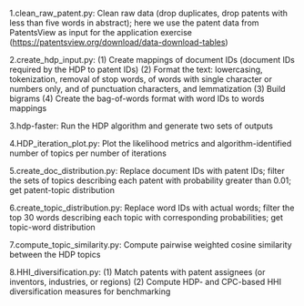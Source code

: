 1.clean_raw_patent.py: Clean raw data (drop duplicates, drop patents with less than five words in abstract); here we use the patent data from PatentsView as input for the application exercise (https://patentsview.org/download/data-download-tables)

2.create_hdp_input.py: (1) Create mappings of document IDs (document IDs required by the HDP to patent IDs) (2) Format the text: lowercasing, tokenization, removal of stop words, of words with single character or numbers only, and of punctuation characters, and lemmatization (3) Build bigrams (4) Create the bag-of-words format with word IDs to words mappings

3.hdp-faster: Run the HDP algorithm and generate two sets of outputs

4.HDP_iteration_plot.py: Plot the likelihood metrics and algorithm-identified number of topics per number of iterations

5.create_doc_distribution.py: Replace document IDs with patent IDs; filter the sets of topics describing each patent with probability greater than 0.01; get patent-topic distribution

6.create_topic_distribution.py: Replace word IDs with actual words; filter the top 30 words describing each topic with corresponding probabilities; get topic-word distribution

7.compute_topic_similarity.py: Compute pairwise weighted cosine similarity between the HDP topics

8.HHI_diversification.py: (1) Match patents with patent assignees (or inventors, industries, or regions) (2) Compute HDP- and CPC-based HHI diversification measures for benchmarking
